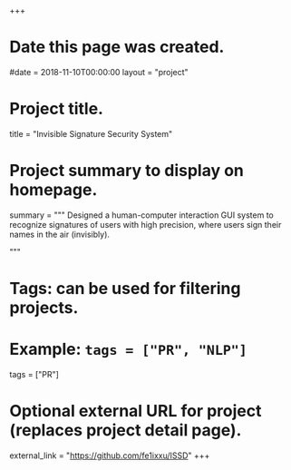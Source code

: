 +++
# Date this page was created.
#date = 2018-11-10T00:00:00
layout = "project"

# Project title.
title = "Invisible Signature Security System"

# Project summary to display on homepage.
summary = """
 Designed a human-computer interaction GUI system to recognize signatures of users with high precision, where users sign their names in the air (invisibly).
 
 """

# Tags: can be used for filtering projects.
# Example: `tags = ["PR", "NLP"]`
tags = ["PR"]

# Optional external URL for project (replaces project detail page).
external_link = "https://github.com/fe1ixxu/ISSD"
+++